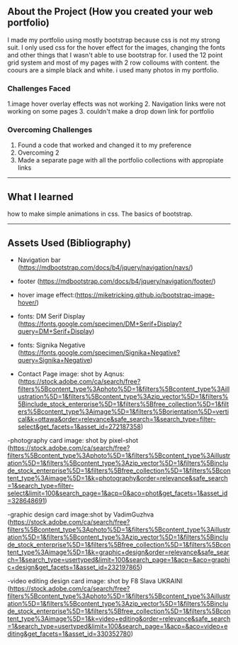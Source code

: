 ## About the Project (How you created your web portfolio)

 I made my portfolio using mostly bootstrap because css is not my strong suit.
  I only used css for the hover effect for the images, changing the fonts and other things that I wasn't able to use bootstrap for. 
  I used the 12 point grid system and most of my pages with 2 row colloums with content. the coours are a simple black and white. i used many photos in my portfolio.

### Challenges Faced 

1.image hover overlay effects was not working 
2. Navigation links were not working on some pages
3. couldn't make a drop down link for portfolio 


### Overcoming Challenges

1. Found a code that worked and changed it to my preference
2. Overcoming 2
3. Made a separate page with all the portfolio collections with appropiate links 


---

## What I learned

 how to make simple animations in css.
 The basics of bootstrap.

---

## Assets Used (Bibliography)

- Navigation bar (https://mdbootstrap.com/docs/b4/jquery/navigation/navs/)

- footer (https://mdbootstrap.com/docs/b4/jquery/navigation/footer/)

- hover image effect:(https://miketricking.github.io/bootstrap-image-hover/)

- fonts: DM Serif Display (https://fonts.google.com/specimen/DM+Serif+Display?query=DM+Serif+Display)
- fonts: Signika Negative (https://fonts.google.com/specimen/Signika+Negative?query=Signika+Negative)

- Contact Page image: shot by Aqnus:(https://stock.adobe.com/ca/search/free?filters%5Bcontent_type%3Aphoto%5D=1&filters%5Bcontent_type%3Aillustration%5D=1&filters%5Bcontent_type%3Azip_vector%5D=1&filters%5Binclude_stock_enterprise%5D=1&filters%5Bfree_collection%5D=1&filters%5Bcontent_type%3Aimage%5D=1&filters%5Borientation%5D=vertical&k=ottawa&order=relevance&safe_search=1&search_type=filter-select&get_facets=1&asset_id=272187358) 

-photography card image: shot by pixel-shot (https://stock.adobe.com/ca/search/free?filters%5Bcontent_type%3Aphoto%5D=1&filters%5Bcontent_type%3Aillustration%5D=1&filters%5Bcontent_type%3Azip_vector%5D=1&filters%5Binclude_stock_enterprise%5D=1&filters%5Bfree_collection%5D=1&filters%5Bcontent_type%3Aimage%5D=1&k=photography&order=relevance&safe_search=1&search_type=filter-select&limit=100&search_page=1&acp=0&aco=phot&get_facets=1&asset_id=328648691)

-graphic design card image:shot by VadimGuzhva (https://stock.adobe.com/ca/search/free?filters%5Bcontent_type%3Aphoto%5D=1&filters%5Bcontent_type%3Aillustration%5D=1&filters%5Bcontent_type%3Azip_vector%5D=1&filters%5Binclude_stock_enterprise%5D=1&filters%5Bfree_collection%5D=1&filters%5Bcontent_type%3Aimage%5D=1&k=graphic+design&order=relevance&safe_search=1&search_type=usertyped&limit=100&search_page=1&acp=&aco=graphic+design&get_facets=1&asset_id=232197865)

-video editing design card image: shot by F8 Slava UKRAINI (https://stock.adobe.com/ca/search/free?filters%5Bcontent_type%3Aphoto%5D=1&filters%5Bcontent_type%3Aillustration%5D=1&filters%5Bcontent_type%3Azip_vector%5D=1&filters%5Binclude_stock_enterprise%5D=1&filters%5Bfree_collection%5D=1&filters%5Bcontent_type%3Aimage%5D=1&k=video+editing&order=relevance&safe_search=1&search_type=usertyped&limit=100&search_page=1&acp=&aco=video+editing&get_facets=1&asset_id=330352780)